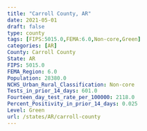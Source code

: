 ```yaml
---
title: "Carroll County, AR"
date: 2021-05-01
draft: false
type: county
tags: [FIPS:5015.0,FEMA:6.0,Non-core,Green]
categories: [AR]
County: Carroll County
State: AR
FIPS: 5015.0
FEMA_Region: 6.0
Population: 28380.0
NCHS_Urban_Rural_Classification: Non-core
Tests_in_prior_14_days: 601.0
Fourteen_day_test_rate_per_100000: 2118.0
Percent_Positivity_in_prior_14_days: 0.025
Level: Green
url: /states/AR/carroll-county
---
```




